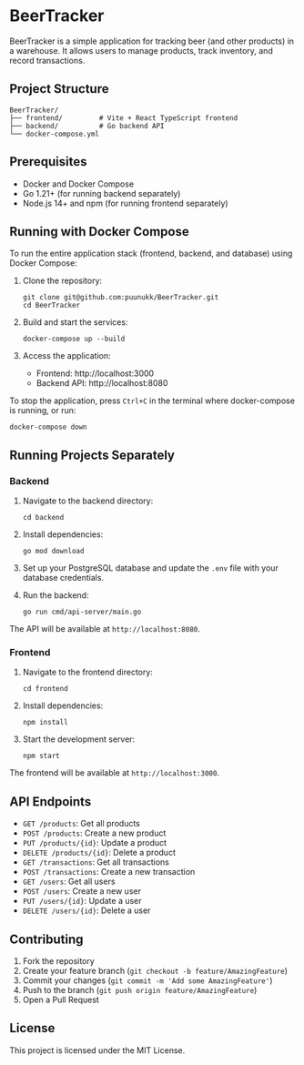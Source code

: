 # BeerTracker

BeerTracker is a simple application for tracking beer (and other products) in a warehouse. It allows users to manage products, track inventory, and record transactions.

## Project Structure

```
BeerTracker/
├── frontend/         # Vite + React TypeScript frontend
├── backend/          # Go backend API
└── docker-compose.yml
```

## Prerequisites

- Docker and Docker Compose
- Go 1.21+ (for running backend separately)
- Node.js 14+ and npm (for running frontend separately)

## Running with Docker Compose

To run the entire application stack (frontend, backend, and database) using Docker Compose:

1. Clone the repository:
   ```
   git clone git@github.com:puunukk/BeerTracker.git
   cd BeerTracker
   ```

2. Build and start the services:
   ```
   docker-compose up --build
   ```

3. Access the application:
   - Frontend: http://localhost:3000
   - Backend API: http://localhost:8080

To stop the application, press `Ctrl+C` in the terminal where docker-compose is running, or run:
```
docker-compose down
```

## Running Projects Separately

### Backend

1. Navigate to the backend directory:
   ```
   cd backend
   ```

2. Install dependencies:
   ```
   go mod download
   ```

3. Set up your PostgreSQL database and update the `.env` file with your database credentials.

4. Run the backend:
   ```
   go run cmd/api-server/main.go
   ```

The API will be available at `http://localhost:8080`.

### Frontend

1. Navigate to the frontend directory:
   ```
   cd frontend
   ```

2. Install dependencies:
   ```
   npm install
   ```

3. Start the development server:
   ```
   npm start
   ```

The frontend will be available at `http://localhost:3000`.

## API Endpoints

- `GET /products`: Get all products
- `POST /products`: Create a new product
- `PUT /products/{id}`: Update a product
- `DELETE /products/{id}`: Delete a product
- `GET /transactions`: Get all transactions
- `POST /transactions`: Create a new transaction
- `GET /users`: Get all users
- `POST /users`: Create a new user
- `PUT /users/{id}`: Update a user
- `DELETE /users/{id}`: Delete a user

## Contributing

1. Fork the repository
2. Create your feature branch (`git checkout -b feature/AmazingFeature`)
3. Commit your changes (`git commit -m 'Add some AmazingFeature'`)
4. Push to the branch (`git push origin feature/AmazingFeature`)
5. Open a Pull Request

## License

This project is licensed under the MIT License.